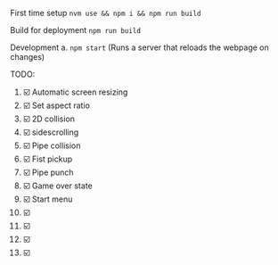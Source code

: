 First time setup
`nvm use && npm i && npm run build`

Build for deployment
`npm run build`

Development
a. `npm start` (Runs a server that reloads the webpage on changes)

TODO:

1. ☑️ Automatic screen resizing
1. ☑️ Set aspect ratio
1. ☑️ 2D collision
1. ☑️ sidescrolling
1. ☑️ Pipe collision
1. ☑️ Fist pickup
1. ☑️ Pipe punch
1. ☑️ Game over state
1. ☑️ Start menu
1. ☑️
1. ☑️
1. ☑️
1. ☑️
